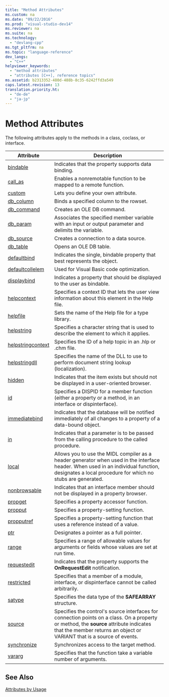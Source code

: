 ```yaml
---
title: "Method Attributes"
ms.custom: na
ms.date: "09/22/2016"
ms.prod: "visual-studio-dev14"
ms.reviewer: na
ms.suite: na
ms.technology: 
  - "devlang-cpp"
ms.tgt_pltfrm: na
ms.topic: "language-reference"
dev_langs: 
  - "C++"
helpviewer_keywords: 
  - "method attributes"
  - "attributes [C++], reference topics"
ms.assetid: b2313352-480d-488b-8c35-6242ffd3a549
caps.latest.revision: 13
translation.priority.ht: 
  - "de-de"
  - "ja-jp"
---
```

# Method Attributes
The following attributes apply to the methods in a class, coclass, or interface.  
  
|Attribute|Description|  
|---------------|-----------------|  
|[bindable](../vs140/bindable.md)|Indicates that the property supports data binding.|  
|[call_as](../vs140/call_as.md)|Enables a nonremotable function to be mapped to a remote function.|  
|[custom](../vs140/custom--c---.md)|Lets you define your own attribute.|  
|[db_column](../vs140/db_column.md)|Binds a specified column to the rowset.|  
|[db_command](../vs140/db_command.md)|Creates an OLE DB command.|  
|[db_param](../vs140/db_param.md)|Associates the specified member variable with an input or output parameter and delimits the variable.|  
|[db_source](../vs140/db_source.md)|Creates a connection to a data source.|  
|[db_table](../vs140/db_table.md)|Opens an OLE DB table.|  
|[defaultbind](../vs140/defaultbind.md)|Indicates the single, bindable property that best represents the object.|  
|[defaultcollelem](../vs140/defaultcollelem.md)|Used for Visual Basic code optimization.|  
|[displaybind](../vs140/displaybind.md)|Indicates a property that should be displayed to the user as bindable.|  
|[helpcontext](../vs140/helpcontext.md)|Specifies a context ID that lets the user view information about this element in the Help file.|  
|[helpfile](../vs140/helpfile.md)|Sets the name of the Help file for a type library.|  
|[helpstring](../vs140/helpstring.md)|Specifies a character string that is used to describe the element to which it applies.|  
|[helpstringcontext](../vs140/helpstringcontext.md)|Specifies the ID of a help topic in an .hlp or .chm file.|  
|[helpstringdll](../vs140/helpstringdll.md)|Specifies the name of the DLL to use to perform document string lookup (localization).|  
|[hidden](../vs140/hidden.md)|Indicates that the item exists but should not be displayed in a user-oriented browser.|  
|[id](../vs140/id.md)|Specifies a DISPID for a member function (either a property or a method, in an interface or dispinterface).|  
|[immediatebind](../vs140/immediatebind.md)|Indicates that the database will be notified immediately of all changes to a property of a data-bound object.|  
|[in](../vs140/in--c---.md)|Indicates that a parameter is to be passed from the calling procedure to the called procedure.|  
|[local](../vs140/local--c---.md)|Allows you to use the MIDL compiler as a header generator when used in the interface header. When used in an individual function, designates a local procedure for which no stubs are generated.|  
|[nonbrowsable](../vs140/nonbrowsable.md)|Indicates that an interface member should not be displayed in a property browser.|  
|[propget](../vs140/propget.md)|Specifies a property accessor function.|  
|[propput](../vs140/propput.md)|Specifies a property-setting function.|  
|[propputref](../vs140/propputref.md)|Specifies a property-setting function that uses a reference instead of a value.|  
|[ptr](../vs140/ptr.md)|Designates a pointer as a full pointer.|  
|[range](../vs140/range--c---.md)|Specifies a range of allowable values for arguments or fields whose values are set at run time.|  
|[requestedit](../vs140/requestedit.md)|Indicates that the property supports the **OnRequestEdit** notification.|  
|[restricted](../vs140/restricted.md)|Specifies that a member of a module, interface, or dispinterface cannot be called arbitrarily.|  
|[satype](../vs140/satype.md)|Specifies the data type of the **SAFEARRAY** structure.|  
|[source](../vs140/source--c---.md)|Specifies the control's source interfaces for connection points on a class. On a property or method, the **source** attribute indicates that the member returns an object or VARIANT that is a source of events.|  
|[synchronize](../vs140/synchronize.md)|Synchronizes access to the target method.|  
|[vararg](../vs140/vararg.md)|Specifies that the function take a variable number of arguments.|  
  
## See Also  
 [Attributes by Usage](../vs140/attributes-by-usage.md)